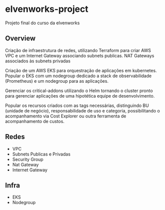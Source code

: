 # elvenworks-project
Projeto final do curso da elvenworks


## Overview
  Criação de infraestrutura de redes, utilizando Terraform para criar AWS VPC e um Internet Gateway associando subnets publicas. NAT Gateways associados às subnets privadas 

  Criação de um AWS EKS para orquestração de aplicações em kubernetes. Popular o EKS com um nodegroup dedicado a stack de observabilidade (Prometheus) e um nodegroup para as aplicações.

  Gerenciar os critical-addons utilizando o Helm tornando o cluster pronto para gerenciar aplicações de uma hipotética equipe de desenvolvimento. 

  Popular os recursos criados com as tags necessárias, distinguindo BU (unidade de negócio), responsabilidade de uso e categoria, possibilitando o acompanhamento via Cost Explorer ou outra ferramenta de acompanhamento de custos.

## Redes
- VPC
- Subnets Publicas e Privadas
- Security Group
- Nat Gateway
- Internet Gateway


## Infra
- EKS
- Nodegroup
